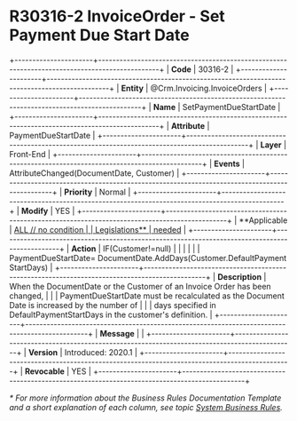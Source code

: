 ﻿---
erp.type: front-end-business-rule
erp.entity: Crm.Invoicing.InvoiceOrders
---

# R30316-2 InvoiceOrder - Set Payment Due Start Date
+----------------------+-----------------------------------------------------------------------------------------------+
| **Code**             | 30316-2                                                                                       |
+----------------------+-----------------------------------------------------------------------------------------------+
| **Entity**           | @Crm.Invoicing.InvoiceOrders                                                                  |
+----------------------+-----------------------------------------------------------------------------------------------+
| **Name**             | SetPaymentDueStartDate                                                                        |
+----------------------+-----------------------------------------------------------------------------------------------+
| **Attribute**        | PaymentDueStartDate                                                                           |
+----------------------+-----------------------------------------------------------------------------------------------+
| **Layer**            | Front-End                                                                                     |
+----------------------+-----------------------------------------------------------------------------------------------+
| **Events**           | AttributeChanged(DocumentDate, Customer)                                                      |
+----------------------+-----------------------------------------------------------------------------------------------+
| **Priority**         | Normal                                                                                        |
+----------------------+-----------------------------------------------------------------------------------------------+
| **Modify**           | YES                                                                                           |
+----------------------+-----------------------------------------------------------------------------------------------+
| **Applicable         | [ALL // no condition                                                                          |
| Legislations**       | needed](xref:applicable-legislations)                                                         |
+----------------------+-----------------------------------------------------------------------------------------------+
| **Action**           | IF(Customer!=null)                                                                            |
|                      |                                                                                               |
|                      | PaymentDueStartDate= DocumentDate.AddDays(Customer.DefaultPaymentStartDays)                   |
+----------------------+-----------------------------------------------------------------------------------------------+
| **Description**      | When the DocumentDate or the Customer of an Invoice Order has been changed,                   |
|                      | PaymentDueStartDate must be recalculated as the Document Date is increased by the number of   |
|                      | days specified in DefaultPaymentStartDays in the customer\'s definition.                      |
+----------------------+-----------------------------------------------------------------------------------------------+
| **Message**          |                                                                                               |
+----------------------+-----------------------------------------------------------------------------------------------+
| **Version**          | Introduced: 2020.1                                                                            |
+----------------------+-----------------------------------------------------------------------------------------------+
| **Revocable**        | YES                                                                                           |
+----------------------+-----------------------------------------------------------------------------------------------+

*\* For more information about the Business Rules Documentation Template and a short explanation of each column, see
topic [System Business Rules](../templates/template-description-system-business-rules.md).*
